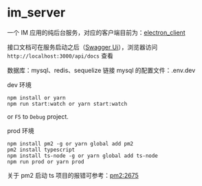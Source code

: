 # im_server

一个 IM 应用的纯后台服务，对应的客户端目前为：[electron_client](https://github.com/1111mp/electron_client)

接口文档可在服务启动之后（[Swagger Ui](https://swagger.io/tools/swagger-ui/)），浏览器访问 `http://localhost:3000/api/docs` 查看

数据库：mysql、redis、sequelize 链接 mysql 的配置文件：.env.dev

dev 环境

```
npm install or yarn
npm run start:watch or yarn start:watch
```
or `F5` to `Debug` project.

prod 环境

```
npm install pm2 -g or yarn global add pm2
pm2 install typescript
npm install ts-node -g or yarn global add ts-node
npm run prod or yarn prod
```

关于 pm2 启动 ts 项目的报错可参考：[pm2:2675](https://github.com/Unitech/pm2/issues/2675)
